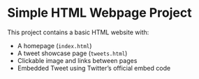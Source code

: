 # Simple HTML Webpage Project

This project contains a basic HTML website with:

- A homepage (`index.html`)
- A tweet showcase page (`tweets.html`)
- Clickable image and links between pages
- Embedded Tweet using Twitter’s official embed code